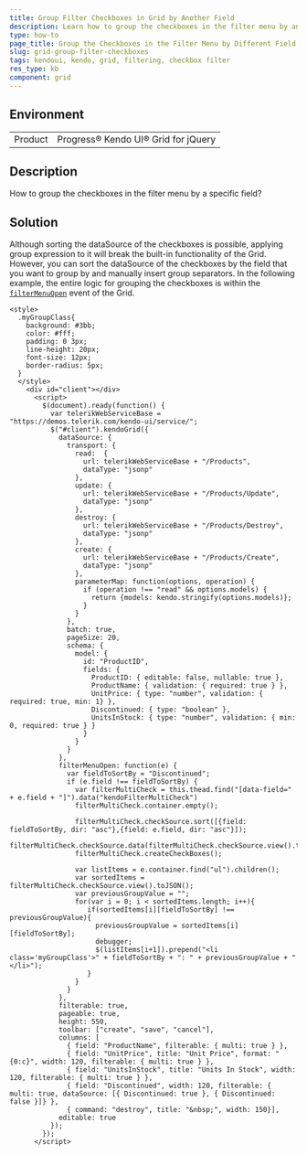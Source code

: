 ```yaml
---
title: Group Filter Checkboxes in Grid by Another Field
description: Learn how to group the checkboxes in the filter menu by another field in the Kendo UI Grid.
type: how-to
page_title: Group the Checkboxes in the Filter Menu by Different Field - Kendo UI Grid for jQuery
slug: grid-group-filter-checkboxes
tags: kendoui, kendo, grid, filtering, checkbox filter
res_type: kb
component: grid
---
```


## Environment

<table>
 <tr>
  <td>Product</td>
  <td>Progress® Kendo UI® Grid for jQuery</td> 
 </tr>
</table>

## Description

How to group the checkboxes in the filter menu by a specific field?

## Solution

Although sorting the dataSource of the checkboxes is possible, applying group expression to it will break the built-in functionality of the Grid. However, you can sort the dataSource of the checkboxes by the field that you want to group by and manually insert group separators. In the following example, the entire logic for grouping the checkboxes is within the [`filterMenuOpen`](/api/javascript/ui/grid/events/filtermenuopen) event of the Grid.

```dojo
<style>
  .myGroupClass{
    background: #3bb;
    color: #fff;
    padding: 0 3px;
    line-height: 20px;
    font-size: 12px;
    border-radius: 5px;
  }
  </style>
    <div id="client"></div>
      <script>
        $(document).ready(function() {
          var telerikWebServiceBase = "https://demos.telerik.com/kendo-ui/service/";
          $("#client").kendoGrid({
            dataSource: {
              transport: {
                read:  {
                  url: telerikWebServiceBase + "/Products",
                  dataType: "jsonp"
                },
                update: {
                  url: telerikWebServiceBase + "/Products/Update",
                  dataType: "jsonp"
                },
                destroy: {
                  url: telerikWebServiceBase + "/Products/Destroy",
                  dataType: "jsonp"
                },
                create: {
                  url: telerikWebServiceBase + "/Products/Create",
                  dataType: "jsonp"
                },
                parameterMap: function(options, operation) {
                  if (operation !== "read" && options.models) {
                    return {models: kendo.stringify(options.models)};
                  }
                }
              },
              batch: true,
              pageSize: 20,
              schema: {
                model: {
                  id: "ProductID",
                  fields: {
                    ProductID: { editable: false, nullable: true },
                    ProductName: { validation: { required: true } },
                    UnitPrice: { type: "number", validation: { required: true, min: 1} },
                    Discontinued: { type: "boolean" },
                    UnitsInStock: { type: "number", validation: { min: 0, required: true } }
                  }
                }
              }
            },
            filterMenuOpen: function(e) {
              var fieldToSortBy = "Discontinued";
              if (e.field !== fieldToSortBy) {
                var filterMultiCheck = this.thead.find("[data-field=" + e.field + "]").data("kendoFilterMultiCheck")
                filterMultiCheck.container.empty();

                filterMultiCheck.checkSource.sort([{field: fieldToSortBy, dir: "asc"},{field: e.field, dir: "asc"}]);
                filterMultiCheck.checkSource.data(filterMultiCheck.checkSource.view().toJSON());
                filterMultiCheck.createCheckBoxes();

                var listItems = e.container.find("ul").children();
                var sortedItems = filterMultiCheck.checkSource.view().toJSON();
                var previousGroupValue = "";
                for(var i = 0; i < sortedItems.length; i++){
                   if(sortedItems[i][fieldToSortBy] !== previousGroupValue){
                     previousGroupValue = sortedItems[i][fieldToSortBy];
                     debugger;
                     $(listItems[i+1]).prepend("<li class='myGroupClass'>" + fieldToSortBy + ": " + previousGroupValue + "</li>");
                   }
                }
              }
            },
            filterable: true,
            pageable: true,
            height: 550,
            toolbar: ["create", "save", "cancel"],
            columns: [
              { field: "ProductName", filterable: { multi: true } },
              { field: "UnitPrice", title: "Unit Price", format: "{0:c}", width: 120, filterable: { multi: true } },
              { field: "UnitsInStock", title: "Units In Stock", width: 120, filterable: { multi: true } },
              { field: "Discontinued", width: 120, filterable: { multi: true, dataSource: [{ Discontinued: true }, { Discontinued: false }]} },
              { command: "destroy", title: "&nbsp;", width: 150}],
            editable: true
          });
        });
      </script>
```
